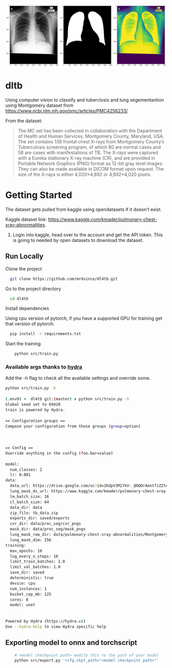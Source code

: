 
![](images/mask_image.png)

# dltb

Using computer vision to classify and tuberclosis and lung segementantion using Montgomery dataset from https://www.ncbi.nlm.nih.gov/pmc/articles/PMC4256233/

From the dataset:
>The MC set has been collected in collaboration with the Department of Health and Human Services, Montgomery County, Maryland, USA. The set contains 138 frontal chest X-rays from Montgomery County’s Tuberculosis screening program, of which 80 are normal cases and 58 are cases with manifestations of TB. The X-rays were captured with a Eureka stationary X-ray machine (CR), and are provided in Portable Network Graphics (PNG) format as 12-bit gray level images. They can also be made available in DICOM format upon request. The size of the X-rays is either 4,020×4,892 or 4,892×4,020 pixels. 


# Getting Started
The dataset gets pulled from kaggle using opendatasets if it doesn't exist.

Kaggle dataset link: https://www.kaggle.com/kmader/pulmonary-chest-xray-abnormalities.

1. Login into kaggle, head over to the account and get the API token. This is going to needed by 
open datasets to download the dataset.


## Run Locally

Clone the project

```bash
  git clone https://github.com/mrdvince/dl4tb.git
```

Go to the project directory

```bash
  cd dl4tb
```

Install dependencies

Using cpu version of pytorch, if you have a supported GPU for training get that version of pytorch.
```bash
  pip install -r requirements.txt
```

Start the training

```bash
    python src/train.py
```

### Available args thanks to [hydra](https://github.com/facebookresearch/hydra)

Add the -h flag to check all the available settings and override some.

```bash
python src/train.py -h

(.env9) ➜  dl4tb git:(master) ✗ python src/train.py -h
Global seed set to 69420
train is powered by Hydra.

== Configuration groups ==
Compose your configuration from those groups (group=option)



== Config ==
Override anything in the config (foo.bar=value)

model:
  num_classes: 2
  lr: 0.001
data:
  data_url: https://drive.google.com/uc?id=1KdpV3M27kV-_QOQOrAentfzZ2tew8YS-&
  lung_mask_ds_url: https://www.kaggle.com/kmader/pulmonary-chest-xray-abnormalities
  lm_batch_size: 16
  cl_batch_size: 64
  data_dir: data
  zip_file: tb_data.zip
  exports_dir: saved/exports
  cxr_dir: data/proc_seg/cxr_pngs
  mask_dir: data/proc_seg/mask_pngs
  lung_mask_raw_dir: data/pulmonary-chest-xray-abnormalities/Montgomery/MontgomerySet/CXR_png
  lung_mask_dim: 256
training:
  max_epochs: 10
  log_every_n_steps: 10
  limit_train_batches: 1.0
  limit_val_batches: 1.0
  save_dir: saved
  deterministic: true
  device: cpu
  num_instances: 1
  bucket_cap_mb: 125
  cores: 8
  model: unet


Powered by Hydra (https://hydra.cc)
Use --hydra-help to view Hydra specific help

```

## Exporting model to onnx and torchscript

```bash
    # <model checkpoint path> modify this to the path of your model
    python src/export.py '+cfg.ckpt_path="<model checkpoint path>"' 
```
